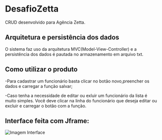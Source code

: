 # DesafioZetta
CRUD desenvolvido para Agência Zetta.
## Arquitetura e persistência dos dados
O sistema faz uso da arquitetura MVC(Model-View-Controller) e a persistência dos dados é pautada no armazenamento em arquivo txt.
## Como utilizar o produto
-Para cadastrar um funcionário basta clicar no botão novo,preencher os dados e carregar a função salvar;

-Caso tenha a necessidade de editar ou exluir um funcionário da lista é muito simples. Você deve clicar na linha do funcionário que deseja editar ou excluir e carregar o botão com a função.

## Interface feita com Jframe:
![Imagem Interface](https://github.com/lramon2001/DesafioZetta/blob/master/Interface.png)

